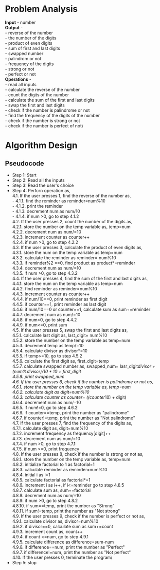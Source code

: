 # Problem Analysis
**Input** - number\
**Output** - \
    - reverse of the number\
    - the number of the digits\
    - product of even digits\
    - sum of first and last digits\
    - swapped number\
    - palindrom or not\
    - frequency of the digits\
    - strong or not\
    - perfect or not\
**Operations** -\
    - read all inputs\
    - calculate the reverse of the number\
    - count the digits of the number\
    - calculate the sum of the first and last digits\
    - swap the first and last digits\
    - check if the number is palindrome or not\
    - find the frequency of the digits of the number\
    - check if the number is strong or not\
    - check if the number is perfect of not\
# Algorithm Design
## Pseudocode
+ Step 1: Start
+ Step 2: Read all the inputs
+ Step 3: Read the user's choice
+ Step 4: Perforn operation as,\
      4.1. If the user presses 1, find the reverse of the number as,\
                - 4.1.1. find the reminder as reminder=num%10\
                - 4.1.2. print the reminder\
                - 4.1.3. decrement num as num/10\
                - 4.1.4. if num >0, go to step 4.1.2\
      4.2. If the user presses 2, count the number of the digits as,\
                4.2.1. store the number on the temp variable as, temp=num\
                4.2.2. decrement num as num/=10\
                4.2.3. increment counter as counter++\
                4.2.4. if num >0, go to step 4.2.2\
      4.3. If the user presses 3, calculate the product of even digits as,\
                4.3.1. store the num on the temp variable as temp=num\
                4.3.2. calculate the reminder as reminder= num%10\
                4.3.3. if reminder%2 ==0, find product as product*=reminder\
                4.3.4. decrement num as num/=10\
                4.3.5. if num >0, go to step 4.3.2\
      4.4. If the user presses 4, find the sum of the first and last digits as,\
               4.4.1. store the num on the temp variable as temp=num\
               4.4.2. find reminder as reminder=num%10\
               4.4.3. increment counter as counter++\
               4.4.4. if num/10==0, print reminder as first digit\
               4.4.5. if counter==1, print reminder as last digit\
               4.4.6. if num/10==0 or counter==1, calculate sum as sum+=reminder\
               4.4.7. decrement num as num/=10\
               4.4.8. if num>0, go to step 4.4.2\
               4.4.9. if num<=0, print sum\
     4.5. If the user presses 5, swap the first and last digits as,\
               4.5.1. calculate last digit as, last_digit= num%10\
               4.5.2. store the number on the temp variable as temp=num\
               4.5.3. decrement temp as temp/=10\
               4.5.4. calculate divisor as divisor*=10\
               4.5.5. if temp>=10, go to step 4.5.2\
               4.5.6. calculate the first digit as, first_digit=temp\
               4.5.7. calculate swapped number as, swapped_num= lasr_digit*divisor + (num%divisor)/10 * 10 + first_digit\
               4.5.8. print swapped_num\
     4.6.  If the user presses 6, check if the number is palindrome or not as,\
               4.6.1. store the number on the temp variable as, temp=num\
               4.6.2. calculate digit as digit=num%10\
               4.6.3. calculate counter as counter= ((counter*10) + digit)\
               4.6.4. decrement num as num/=10\
               4.6.5. if num!=0, go to step 4.6.2\
               4.6.6. if counter==temp, print the number as "palindrome"\
               4.6.7. if counter!=temp, print the number as "Not palindrome"\
     4.7.  If the user presses 7, find the frequency of the digits as,\
              4.7.1. calculate digit as, digit=num%10\
              4.7.2. increment frequency as frequency[digit]++\
              4.7.3. decrement num as num/=10\
              4.7.4. if num >0, go to step 4.7.1\
              4.7.5. if num <=0, print frequency\
     4.8. If the user presses 8, check if the number is strong or not as,\
              4.8.1. store the number on the temp variable as, temp=num\
              4.8.2. initialize factorial to 1 as factorial=1\
              4.8.3. calculate reminder as reminder=num%10\
              4.8.4. initial i as i=1\
              4.8.5. calculate factorial as factorial*=1\
              4.8.6. increment i as i++, if i<=reminder go to step 4.8.5\
              4.8.7. calculate sum as, sum+=factorial\
              4.8.8. decrement num as num/=10\
              4.8.9. if num >0, go to step 4.8.2\
              4.8.10. if sum==temp, print the number as "Strong"\
              4.8.11. if sum!=temp, print the number as "Not strong"\
     4.9. If the user presses 9, check if the number is perfect or not as,\
              4.9.1. calculate divisor as, divisor=num%10\
              4.9.2. if divisor==0, calculate sum as sum+=count\
              4.9.3. increment count as, count++\
              4.9.4. if count <=num, go to step 4.9.1\
              4.9.5. calculate difference as difference=sum-num\
              4.9.6. if difference==num, print the number as "Perfect"\
              4.9.7. if difference!=num, print the number as "Not perfect"\
    4.10. If the user presses 0, terminate the program\
+ Step 5: stop 
           
     















